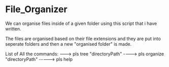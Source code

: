 # File_Organizer

We can organise files inside of a given folder using this script that i have written.

The files are organised based on their file extensions and they are put into seperate folders and then a new "organised folder" is made.

List of All the commands:
--->   pls tree "directoryPath"
---->  pls organize "directoryPath"
-----> pls help
        
